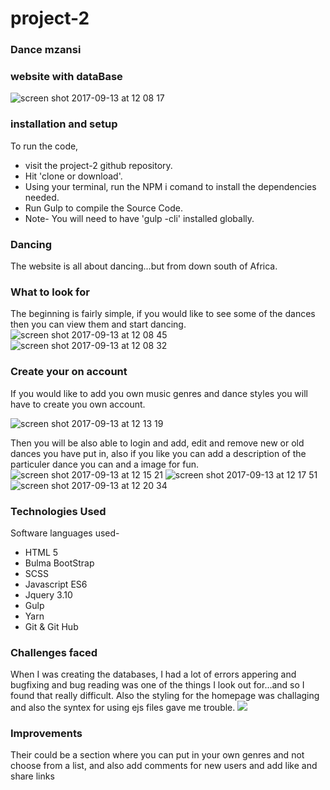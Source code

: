 # project-2

### Dance mzansi

### website with dataBase


![screen shot 2017-09-13 at 12 08 17](https://user-images.githubusercontent.com/27218761/30374337-84126db2-987c-11e7-8896-e3cce68e8b7c.png)



### installation and setup

To run the code,

* visit the project-2 github repository.
* Hit 'clone or download'.
* Using your terminal, run the NPM i comand to install the dependencies needed.
* Run Gulp to compile the  Source Code.
* Note- You will need to have 'gulp -cli' installed globally. 



### Dancing

The website is all about dancing...but from down south of Africa. 

### What to look for 

The beginning is fairly simple, if you would like to see some of the dances then you can view them and start dancing.
![screen shot 2017-09-13 at 12 08 45](https://user-images.githubusercontent.com/27218761/30374405-c5da39a0-987c-11e7-85b3-878d33789435.png)
![screen shot 2017-09-13 at 12 08 32](https://user-images.githubusercontent.com/27218761/30374435-dafced28-987c-11e7-83bb-5f28f4618b86.png)



### Create your on account

If you would like to add you own music genres and dance styles you will have to create you own account.

![screen shot 2017-09-13 at 12 13 19](https://user-images.githubusercontent.com/27218761/30374468-f711e72a-987c-11e7-9984-d02129fe5723.png)

Then you will be also able to login and add, edit and remove new or old dances you have put in, also if you like you can add a description of the particuler dance you can and a image for fun.
![screen shot 2017-09-13 at 12 15 21](https://user-images.githubusercontent.com/27218761/30374563-47aeb820-987d-11e7-9cc4-dcfaba215a6b.png)
![screen shot 2017-09-13 at 12 17 51](https://user-images.githubusercontent.com/27218761/30374662-97ab121a-987d-11e7-864a-e0b254253acc.png)
![screen shot 2017-09-13 at 12 20 34](https://user-images.githubusercontent.com/27218761/30374767-f9ea97f2-987d-11e7-96cd-9590a72ccf63.png)



### Technologies Used 

Software languages used-

* HTML 5
* Bulma BootStrap
* SCSS
* Javascript ES6
* Jquery 3.10
* Gulp
* Yarn
* Git & Git Hub


### Challenges faced
When I was creating the databases, I had a lot of errors appering and bugfixing and bug reading was one of the things I look out for...and so I found that really difficult. Also the styling for the homepage was challaging and also the syntex for using ejs files gave me trouble.
![](public/assets/screenshot-5.png)


### Improvements
Their could be a section where you can put in your own genres and not choose from a list, and also add comments for new users and add like and share links

